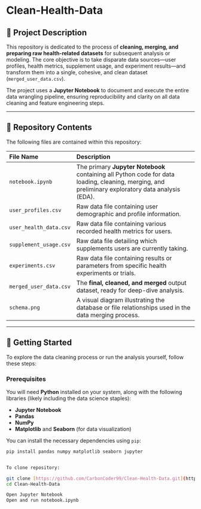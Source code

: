# Clean-Health-Data

## 📄 Project Description

This repository is dedicated to the process of **cleaning, merging, and preparing raw health-related datasets** for subsequent analysis or modeling. The core objective is to take disparate data sources—user profiles, health metrics, supplement usage, and experiment results—and transform them into a single, cohesive, and clean dataset (`merged_user_data.csv`).

The project uses a **Jupyter Notebook** to document and execute the entire data wrangling pipeline, ensuring reproducibility and clarity on all data cleaning and feature engineering steps.

---

## 📂 Repository Contents

The following files are contained within this repository:

| File Name | Description |
| :--- | :--- |
| `notebook.ipynb` | The primary **Jupyter Notebook** containing all Python code for data loading, cleaning, merging, and preliminary exploratory data analysis (EDA). |
| `user_profiles.csv` | Raw data file containing user demographic and profile information. |
| `user_health_data.csv` | Raw data file containing various recorded health metrics for users. |
| `supplement_usage.csv` | Raw data file detailing which supplements users are currently taking. |
| `experiments.csv` | Raw data file containing results or parameters from specific health experiments or trials. |
| `merged_user_data.csv` | The **final, cleaned, and merged** output dataset, ready for deep-dive analysis. |
| `schema.png` | A visual diagram illustrating the database or file relationships used in the data merging process. |

---

## 🚀 Getting Started

To explore the data cleaning process or run the analysis yourself, follow these steps:

### Prerequisites

You will need **Python** installed on your system, along with the following libraries (likely including the data science staples):

* **Jupyter Notebook**
* **Pandas**
* **NumPy**
* **Matplotlib** and **Seaborn** (for data visualization)

You can install the necessary dependencies using `pip`:

```bash
pip install pandas numpy matplotlib seaborn jupyter


To clone repository:

git clone [https://github.com/CarbonCoder99/Clean-Health-Data.git](https://github.com/CarbonCoder99/Clean-Health-Data.git)
cd Clean-Health-Data

Open Jupyter Notebook
Open and run notebook.ipynb
